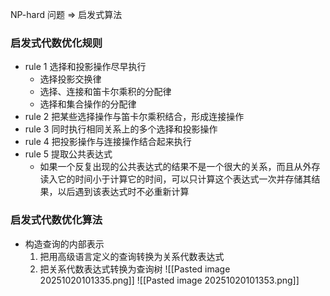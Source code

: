 NP-hard 问题 $\Longrightarrow$ 启发式算法
### 启发式代数优化规则
- rule 1 选择和投影操作尽早执行
	- 选择投影交换律
	- 选择、连接和笛卡尔乘积的分配律
	- 选择和集合操作的分配律
- rule 2 把某些选择操作与笛卡尔乘积结合，形成连接操作
- rule 3 同时执行相同关系上的多个选择和投影操作
- rule 4 把投影操作与连接操作结合起来执行
- rule 5 提取公共表达式
	- 如果一个反复出现的公共表达式的结果不是一个很大的关系，而且从外存读入它的时间小于计算它的时间，可以只计算这个表达式一次并存储其结果，以后遇到该表达式时不必重新计算

### 启发式代数优化算法
- 构造查询的内部表示
	1. 把用高级语言定义的查询转换为关系代数表达式
	2. 把关系代数表达式转换为查询树
![[Pasted image 20251020101335.png]]
![[Pasted image 20251020101353.png]]
